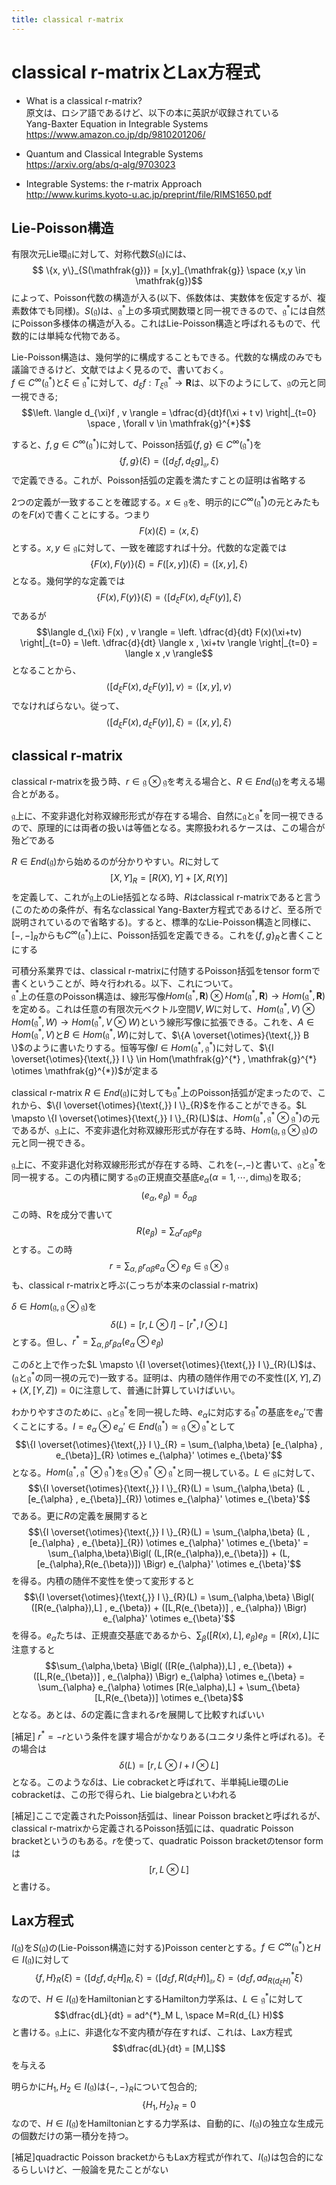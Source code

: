 ```yaml
---
title: classical r-matrix
---
```

# classical r-matrixとLax方程式
- What is a classical r-matrix?\
原文は、ロシア語であるけど、以下の本に英訳が収録されている\
Yang-Baxter Equation in Integrable Systems\
https://www.amazon.co.jp/dp/9810201206/


- Quantum and Classical Integrable Systems\
https://arxiv.org/abs/q-alg/9703023

- Integrable Systems: the r-matrix Approach\
http://www.kurims.kyoto-u.ac.jp/preprint/file/RIMS1650.pdf


## Lie-Poisson構造

有限次元Lie環$\mathfrak{g}$に対して、対称代数$S(\mathfrak{g})$には、
$$ \{x, y\}_{S(\mathfrak{g})} = [x,y]_{\mathfrak{g}} \space (x,y \in \mathfrak{g})$$
によって、Poisson代数の構造が入る(以下、係数体は、実数体を仮定するが、複素数体でも同様)。$S(\mathfrak{g})$は、$\mathfrak{g}^{*}$上の多項式関数環と同一視できるので、$\mathfrak{g}^{*}$には自然にPoisson多様体の構造が入る。これはLie-Poisson構造と呼ばれるもので、代数的には単純な代物である。


Lie-Poisson構造は、幾何学的に構成することもできる。代数的な構成のみでも議論できるけど、文献ではよく見るので、書いておく。\
$f \in C^{\infty}(\mathfrak{g}^{*})$と$\xi \in \mathfrak{g}^{*}$に対して、$d_{\xi}f : T_{\xi} \mathfrak{g}^{*} \to \mathbf{R}$は、以下のようにして、$\mathfrak{g}$の元と同一視できる;
$$\left. \langle d_{\xi}f , v \rangle = \dfrac{d}{dt}f(\xi + t v) \right|_{t=0} \space , \forall v \in \mathfrak{g}^{*}$$

すると、$f,g \in C^{\infty}(\mathfrak{g}^{*})$に対して、Poisson括弧$\{f,g\} \in C^{\infty}(\mathfrak{g}^{*})$を
$$\{f,g\}(\xi) = \langle [d_{\xi} f , d_{\xi}g]_{\mathfrak{g}} , \xi \rangle$$
で定義できる。これが、Poisson括弧の定義を満たすことの証明は省略する


2つの定義が一致することを確認する。$x \in \mathfrak{g}$を、明示的に$C^{\infty}(\mathfrak{g}^{*})$の元とみたものを$F(x)$で書くことにする。つまり
$$F(x)(\xi) = \langle x , \xi \rangle$$
とする。$x,y \in \mathfrak{g}$に対して、一致を確認すれば十分。代数的な定義では
$$\{F(x),F(y)\}(\xi) = F([x,y])(\xi) = \langle [x,y] , \xi \rangle$$
となる。幾何学的な定義では
$$\{F(x),F(y)\}(\xi) = \langle [d_{\xi}F(x) , d_{\xi}F(y)] ,\xi \rangle$$
であるが
$$\langle d_{\xi} F(x) , v \rangle = \left. \dfrac{d}{dt} F(x)(\xi+tv) \right|_{t=0} = \left. \dfrac{d}{dt} \langle x , \xi+tv \rangle \right|_{t=0} = \langle x ,v \rangle$$
となることから、
$$\langle [d_{\xi}F(x) , d_{\xi}F(y)] , v \rangle = \langle [x,y] , v \rangle$$
でなければらない。従って、
$$\langle [d_{\xi}F(x) , d_{\xi}F(y)] , \xi \rangle = \langle [x,y] , \xi \rangle$$


## classical r-matrix
classical r-matrixを扱う時、$r \in \mathfrak{g} \otimes \mathfrak{g}$を考える場合と、$R \in End(\mathfrak{g})$を考える場合とがある。

$\mathfrak{g}$上に、不変非退化対称双線形形式が存在する場合、自然に$\mathfrak{g}$と$\mathfrak{g}^{*}$を同一視できるので、原理的には両者の扱いは等価となる。実際扱われるケースは、この場合が殆どである

$R \in End(\mathfrak{g})$から始めるのが分かりやすい。$R$に対して
$$[X,Y]_{R} = [R(X),Y] + [X,R(Y)]$$
を定義して、これが$\mathfrak{g}$上のLie括弧となる時、$R$はclassical r-matrixであると言う(このための条件が、有名なclassical Yang-Baxter方程式であるけど、至る所で説明されているので省略する)。すると、標準的なLie-Poisson構造と同様に、$[-,-]_{R}$からも$C^{\infty}(\mathfrak{g}^{*})$上に、Poisson括弧を定義できる。これを$\{f,g\}_{R}$と書くことにする


可積分系業界では、classical r-matrixに付随するPoisson括弧をtensor formで書くということが、時々行われる。以下、これについて。\
$\mathfrak{g}^{*}$上の任意のPoisson構造は、線形写像$Hom(\mathfrak{g}^{*} , \mathbf{R}) \otimes Hom(\mathfrak{g}^{*} , \mathbf{R}) \to Hom(\mathfrak{g}^{*} , \mathbf{R})$を定める。これは任意の有限次元ベクトル空間$V,W$に対して、$Hom(\mathfrak{g}^{*} , V) \otimes Hom(\mathfrak{g}^{*},W) \to Hom(\mathfrak{g}^{*} , V \otimes W)$という線形写像に拡張できる。これを、$A \in Hom(\mathfrak{g}^{*} , V)$と$B \in Hom(\mathfrak{g}^{*},W)$に対して、$\{A \overset{\otimes}{\text{,}} B \}$のように書いたりする。恒等写像$I \in Hom(\mathfrak{g}^{*} , \mathfrak{g}^{*})$に対して、$\{I \overset{\otimes}{\text{,}} I \} \in Hom(\mathfrak{g}^{*} , \mathfrak{g}^{*} \otimes \mathfrak{g}^{*})$が定まる


classical r-matrix $R \in End(\mathfrak{g})$に対しても$\mathfrak{g}^{*}$上のPoisson括弧が定まったので、これから、$\{I \overset{\otimes}{\text{,}} I \}_{R}$を作ることができる。$L \mapsto \{I \overset{\otimes}{\text{,}} I \}_{R}(L)$は、$Hom(\mathfrak{g}^{*} , \mathfrak{g}^{*} \otimes \mathfrak{g}^{*})$の元であるが、$\mathfrak{g}$上に、不変非退化対称双線形形式が存在する時、$Hom(\mathfrak{g} , \mathfrak{g} \otimes \mathfrak{g})$の元と同一視できる。


$\mathfrak{g}$上に、不変非退化対称双線形形式が存在する時、これを$(- \text{,} -)$と書いて、$\mathfrak{g}$と$\mathfrak{g}^{*}$を同一視する。この内積に関する$\mathfrak{g}$の正規直交基底$e_{\alpha}(\alpha=1 , \cdots , \mathrm{dim} \mathfrak{g})$を取る;
$$(e_{\alpha} , e_{\beta}) = \delta_{\alpha \beta}$$
この時、Rを成分で書いて
$$R(e_{\beta}) = \sum_{\alpha} r_{\alpha \beta} e_{\beta}$$
とする。この時
$$r = \displaystyle \sum_{\alpha,\beta} r_{\alpha \beta} e_{\alpha} \otimes e_{\beta} \in \mathfrak{g} \otimes \mathfrak{g}$$
も、classical r-matrixと呼ぶ(こっちが本来のclassial r-matrix)

$\delta \in Hom(\mathfrak{g} , \mathfrak{g} \otimes \mathfrak{g})$を
$$\delta(L) = [r , L \otimes I] - [r^{*} , I \otimes L]$$
とする。但し、$r^{*} = \sum_{\alpha,\beta} r_{\beta \alpha} (e_{\alpha} \otimes e_{\beta})$


この$\delta$と上で作った$L \mapsto \{I \overset{\otimes}{\text{,}} I \}_{R}(L)$は、($\mathfrak{g}$と$\mathfrak{g}^{*}$の同一視の元で)一致する。証明は、内積の随伴作用での不変性$([X,Y],Z) + (X,[Y,Z]) = 0$に注意して、普通に計算していけばいい。

わかりやすさのために、$\mathfrak{g}$と$\mathfrak{g}^{*}$を同一視した時、$e_{\alpha}$に対応する$\mathfrak{g}^{*}$の基底を$e_{\alpha}'$で書くことにする。$I = e_{\alpha} \otimes e_{\alpha}' \in End(\mathfrak{g}^{*}) \simeq \mathfrak{g} \otimes \mathfrak{g}^{*}$として
$$\{I \overset{\otimes}{\text{,}} I \}_{R} = \sum_{\alpha,\beta} [e_{\alpha} , e_{\beta}]_{R} \otimes e_{\alpha}' \otimes e_{\beta}'$$
となる。$Hom(\mathfrak{g}^{*} , \mathfrak{g}^{*} \otimes \mathfrak{g}^{*})$を$\mathfrak{g} \otimes \mathfrak{g}^{*} \otimes \mathfrak{g}^{*}$と同一視している。$L \in \mathfrak{g}$に対して、
$$\{I \overset{\otimes}{\text{,}} I \}_{R}(L) = \sum_{\alpha,\beta} (L , [e_{\alpha} , e_{\beta}]_{R}) \otimes e_{\alpha}' \otimes e_{\beta}'$$
である。更に$R$の定義を展開すると
$$\{I \overset{\otimes}{\text{,}} I \}_{R}(L) = \sum_{\alpha,\beta} (L , [e_{\alpha} , e_{\beta}]_{R}) \otimes e_{\alpha}' \otimes e_{\beta}' = \sum_{\alpha,\beta}\Bigl( (L,[R(e_{\alpha}),e_{\beta}]) + (L,[e_{\alpha},R(e_{\beta})]) \Bigr) e_{\alpha}' \otimes e_{\beta}'$$
を得る。内積の随伴不変性を使って変形すると
$$\{I \overset{\otimes}{\text{,}} I \}_{R}(L) = \sum_{\alpha,\beta} \Bigl( ([R(e_{\alpha}),L] , e_{\beta}) + ([L,R(e_{\beta})] , e_{\alpha}) \Bigr) e_{\alpha}' \otimes e_{\beta}'$$
を得る。$e_{\alpha}$たちは、正規直交基底であるから、$\sum_{\beta} ([R(x),L] , e_{\beta}) e_{\beta} = [R(x),L]$に注意すると
$$\sum_{\alpha,\beta} \Bigl( ([R(e_{\alpha}),L] , e_{\beta}) + ([L,R(e_{\beta})] , e_{\alpha}) \Bigr) e_{\alpha} \otimes e_{\beta} = \sum_{\alpha} e_{\alpha} \otimes [R(e_\alpha),L] + \sum_{\beta} [L,R(e_{\beta})] \otimes e_{\beta}$$
となる。あとは、$\delta$の定義に含まれる$r$を展開して比較すればいい

[補足] $r^{*}=-r$という条件を課す場合がかなりある(ユニタリ条件と呼ばれる)。その場合は
$$\delta(L) = [r , L \otimes I + I \otimes L]$$
となる。このような$\delta$は、Lie cobracketと呼ばれて、半単純Lie環のLie cobracketは、この形で得られ、Lie bialgebraといわれる

[補足]ここで定義されたPoisson括弧は、linear Poisson bracketと呼ばれるが、classical r-matrixから定義されるPoisson括弧には、quadratic Poisson bracketというのもある。$r$を使って、quadratic Poisson bracketのtensor formは
$$[r , L \otimes L]$$
と書ける。


## Lax方程式

$I(\mathfrak{g})$を$S(\mathfrak{g})$の(Lie-Poisson構造に対する)Poisson centerとする。$f \in C^{\infty}(\mathfrak{g}^{*})$と$H \in I(\mathfrak{g})$に対して
$$\{f, H\}_{R}(\xi) = \langle [d_{\xi}f , d_{\xi} H]_{R} , \xi \rangle = \langle [d_{\xi}f , R(d_{\xi}H)]_{\mathfrak{g}}, \xi \rangle =\langle d_{\xi}f ,ad^{*}_{R(d_{\xi}H)} \xi\rangle$$
なので、$H \in I(\mathfrak{g})$をHamiltonianとするHamilton力学系は、$L \in \mathfrak{g}^{*}$に対して
$$\dfrac{dL}{dt} = ad^{*}_M L, \space M=R(d_{L} H)$$
と書ける。$\mathfrak{g}$上に、非退化な不変内積が存在すれば、これは、Lax方程式
$$\dfrac{dL}{dt} = [M,L]$$
を与える


明らかに$H_1,H_2 \in I(\mathfrak{g})$は$\{-,-\}_{R}$について包合的;
$$\{H_1,H_2\}_{R}=0$$
なので、$H \in I(\mathfrak{g})$をHamiltonianとする力学系は、自動的に、$I(\mathfrak{g})$の独立な生成元の個数だけの第一積分を持つ。


[補足]quadractic Poisson bracketからもLax方程式が作れて、$I(\mathfrak{g})$は包合的になるらしいけど、一般論を見たことがない



